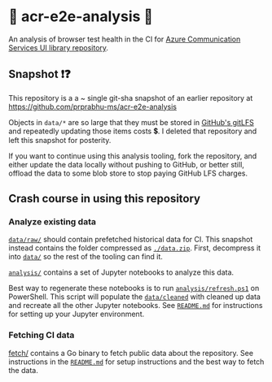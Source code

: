 # 🚧 acr-e2e-analysis 🚧

An analysis of browser test health in the CI for [Azure Communication Services UI library repository](https://github.com/azure/communication-ui-library).

## Snapshot ❗❓

This repository is a a ~ single git-sha snapshot of an earlier repository at
https://github.com/prprabhu-ms/acr-e2e-analysis

Objects in `data/*` are so large that they must be stored in [GitHub's gitLFS](https://docs.github.com/en/repositories/working-with-files/managing-large-files/about-git-large-file-storage) and repeatedly updating those items costs 💲. I deleted that repository and left this snapshot for posterity.

If you want to continue using this analysis tooling, fork the repository, and either update the data locally without pushing to GitHub, or better still, offload the data to some blob store to stop paying GitHub LFS charges.

## Crash course in using this repository

### Analyze existing data

[`data/raw/`](./data/raw/) should contain prefetched historical data for CI. This snapshot instead contains the folder compressed as [`./data.zip`](./data.zip). First, decompress it into [`data/`](./data) so the rest of the tooling can find it.

[`analysis/`](./analysis/) contains a set of Jupyter notebooks to analyze this data.

Best way to regenerate these notebooks is to run [`analysis/refresh.ps1`](./analysis/refresh.ps1) on PowerShell. This script will populate the [`data/cleaned`](./data/cleaned/) with cleaned up data and recreate all the other Jupyter notebooks. See [`README.md`](./analysis/README.md) for instructions for setting up your Jupyter environment.

### Fetching CI data

[fetch/](./fetch/) contains a Go binary to fetch public data about the repository. See instructions in the [`README.md`](./fetch/README.md) for setup instructions and the best way to fetch the data.